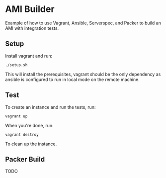 # AMI Builder

Example of how to use Vagrant, Ansible, Serverspec, and Packer to build an AMI
with integration tests.

## Setup

Install vagrant and run:

```
./setup.sh
```

This will install the prerequisites, vagrant should be the only dependency as
ansible is configured to run in local mode on the remote machine.

## Test

To create an instance and run the tests, run:

```
vagrant up
```

When you're done, run:

```
vagrant destroy
```

To clean up the instance.

## Packer Build

TODO
